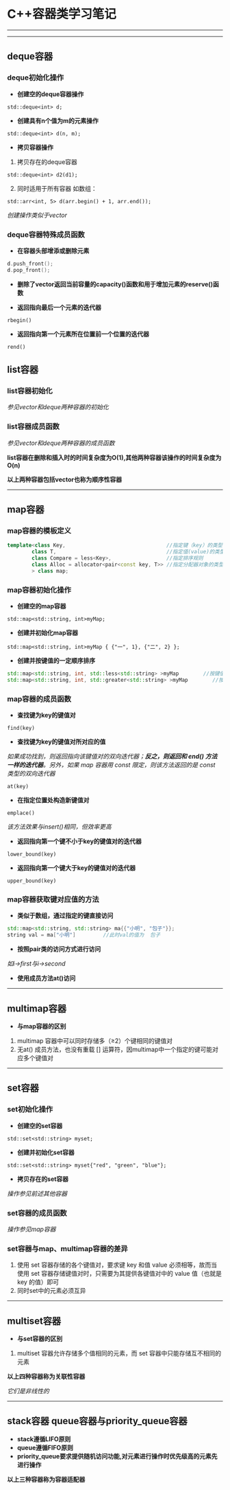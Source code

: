 # C++容器类学习笔记
****
****
## deque容器

### deque初始化操作

- **创建空的deque容器操作**

`std::deque<int> d;`

- **创建具有n个值为m的元素操作**

`std::deque<int> d(n, m);`

- **拷贝容器操作**

1. 拷贝存在的deque容器

`std::deque<int> d2(d1);`

2. 同时适用于所有容器
如数组：

`std::arr<int, 5> d(arr.begin() + 1, arr.end());`

*创建操作类似于vector*

### deque容器特殊成员函数
- **在容器头部增添或删除元素**

```c++
d.push_front();
d.pop_front();
```

- **删除了vector返回当前容量的capacity()函数和用于增加元素的reserve()函数**

- **返回指向最后一个元素的迭代器**

`rbegin()`

- **返回指向第一个元素所在位置前一个位置的迭代器**

`rend()`

## list容器

### list容器初始化

*参见vector和deque两种容器的初始化*

### list容器成员函数

*参见vector和deque两种容器的成员函数*

**list容器在删除和插入时的时间复杂度为O(1),其他两种容器该操作的时间复杂度为O(n)**

**以上两种容器包括vector也称为顺序性容器**

****

## map容器

### map容器的模板定义

```c++
template<class Key,                                 //指定键（key）的类型
        class T,                                    //指定值(value)的类型
        class Compare = less<Key>,                  //指定排序规则
        class Alloc = allocator<pair<const key, T>> //指定分配器对象的类型
        > class map;
```

### map容器初始化操作

- **创建空的map容器**

`std::map<std::string, int>myMap;`

- **创建并初始化map容器**

`std::map<std::string, int>myMap { {"一", 1}, {"二", 2} };`

- **创建并按键值的一定顺序排序**

```c++
std::map<std::string, int, std::less<std::string> >myMap        //按键值大小升序排序
std::map<std::string, int, std::greater<std::string> >myMap        //按键值大小降序排序
```

### map容器的成员函数

- **查找键为key的键值对**

`find(key)`

- **查找键为key的键值对所对应的值**

*如果成功找到，则返回指向该键值对的双向迭代器；**反之，则返回和 end() 方法一样的迭代器**。另外，如果 map 容器用 const 限定，则该方法返回的是 const 类型的双向迭代器*

`at(key)`

- **在指定位置处构造新键值对**

`emplace()`

*该方法效果与insert()相同，但效率更高*

- **返回指向第一个键不小于key的键值对的迭代器**

`lower_bound(key)`

- **返回指向第一个键大于key的键值对的迭代器**

`upper_bound(key)`

### map容器获取键对应值的方法

* **类似于数组，通过指定的键直接访问**

```c++
std::map<std::string, std::string> ma{{"小明", "包子"}};
string val = ma["小明"]         //此时val的值为  包子
```
* **按照pair类的访问方式进行访问**

*如i->first与i->second*

* **使用成员方法at()访问**

****

## multimap容器

- **与map容器的区别**

1. multimap 容器中可以同时存储多（≥2）个键相同的键值对
2. 无at() 成员方法，也没有重载 [] 运算符，因multimap中一个指定的键可能对应多个键值对

****

## set容器

### set初始化操作

- **创建空的set容器**

`std::set<std::string> myset;`

- **创建并初始化set容器**

`std::set<std::string> myset{"red", "green", "blue"};`

- **拷贝存在的set容器**

*操作参见前述其他容器*

### set容器的成员函数

*操作参见map容器*

### set容器与map、multimap容器的差异

1. 使用 set 容器存储的各个键值对，要求键 key 和值 value 必须相等，故而当使用 set 容器存储键值对时，只需要为其提供各键值对中的 value 值（也就是 key 的值）即可
2. 同时set中的元素必须互异

****

## multiset容器

- **与set容器的区别**

1. multiset 容器允许存储多个值相同的元素，而 set 容器中只能存储互不相同的元素


**以上四种容器称为关联性容器**

*它们是非线性的*

****

## stack容器 queue容器与priority_queue容器

- **stack遵循LIFO原则**
- **queue遵循FIFO原则**
- **priority_queue要求提供随机访问功能,对元素进行操作时优先级高的元素先进行操作**

**以上三种容器称为容器适配器**
